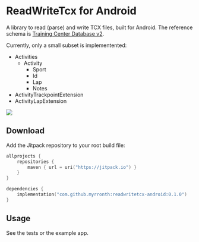 # ReadWriteTcx for Android

A library to read (parse) and write TCX files, built for Android. The reference schema is
[Training Center Database v2](https://www8.garmin.com/xmlschemas/TrainingCenterDatabasev2.xsd).

Currently, only a small subset is implementented:
- Activities
  - Activity
    - Sport
    - Id
    - Lap
    - Notes
- ActivityTrackpointExtension
- ActivityLapExtension

[![](https://jitpack.io/v/Myrronth/readwritetcx-android.svg)](https://jitpack.io/#Myrronth/readwritetcx-android)

## Download

Add the Jitpack repository to your root build file:

```kotlin
allprojects {
    repositories {
        maven { url = uri("https://jitpack.io") }
    }
}
```

```kotlin
dependencies {
    implementation("com.github.myrronth:readwritetcx-android:0.1.0")
}
```

## Usage

See the tests or the example app. 
